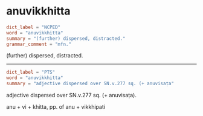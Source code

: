 # anuvikkhitta

``` toml
dict_label = "NCPED"
word = "anuvikkhitta"
summary = "(further) dispersed, distracted."
grammar_comment = "mfn."
```

(further) dispersed, distracted.

--------------------

``` toml
dict_label = "PTS"
word = "anuvikkhitta"
summary = "adjective dispersed over SN.v.277 sq. (+ anuvisaṭa"
```

adjective dispersed over SN.v.277 sq. (\+ anuvisaṭa).

anu \+ vi \+ khitta, pp. of anu \+ vikkhipati

